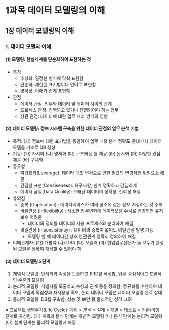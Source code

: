 # 1과목 데이터 모델링의 이해
## 1장 데이터 모델링의 이해
### 1. 데이터 모델의 이해
#### (1) 모델링: 현실세계를 단순화하여 표현하는 것
* 특징
  +	추상화: 일정한 형식에 맞춰 표현함
  +	단순화: 제한된 표기법이나 언어로 표현함
  +	명확성: 이해가 쉽게 표현함
* 관점
  +	데이터 관점: 업무와 데이터 및 데이터 사이의 관계
  +	프로세스 관점: 진행되고 있거나 진행되어야 하는 업무
  + 상관 관점: 데이터에 대한 업무 처리 방식의 영향
#### (2) 데이터 모델링: 정보 시스템 구축을 위한 데이터 관점의 업무 분석 기법
* 목적: (가) 정보에 대한 표기법을 통일하여 업무 내용 분석 정확도 증대 (나) 데이터 모델을 기초로 DB 생성
* 기능: (가) 가시화 (나) 명세화 (다) 구조화된 틀 제공 (라) 문서화 (마) 다양한 관점 제공 (바) 구체화
* 중요성
  + 파급효과(Leverage): 데이터 구조 변경으로 인한 일련의 변경작업 위험요소 해결
  +	간결한 표현(Conciseness): 요구사항, 한계 명확하고 간결하게
  +	데이터 품질(Data Quality): 오래된 데이터의 정확성, 신뢰성 해결
* 유의점
  + 중복 (Duplication) : 데이터베이스가 여러 장소에 같은 정보 저장하는 것 주의
  + 비유연성 (Inflexibility) : 사소한 업무변화에 데이터모델 수시로 변경되면 유지보수 어려움
    - 데이터의 정의를 데이터의 사용 프로세스와 분리하여 해결
  + 비일관성 (Inconsistency) : 데이터의 중복이 없어도 비일관성 발생 가능
    - 모델링 할 때 데이터간 상호 연관관계 명확히 정의하여 해결
*	이해관계자: (가) 개발자 (나) DBA (다) 모델러 (라) 현업업무전문가 들 모두가 완성된 모델을 정확히 해석할 수 있어야 함
#### (3) 데이터 모델링 3단계
1. 개념적 모델링: 엔터티와 속성을 도출하고 ERD를 작성함, 업무 중심적이고 포괄적인 수준의 모델링
2. 논리적 모델링: 식별자를 도출하고 속성과 관계 등을 정의함, 정규화를 수행하여 데이터 모델의 독립성과 재사용성 확보, 논리 데이터 모델은 데이터 모델링 완료 상태
3. 물리적 모델링: DB를 구축함, 성능 및 보안 등 물리적인 성격 고려

※ 프로젝트 생명주기(Life Cycle): 계획 > 분석 > 설계 > 개발 > 테스트 > 전환/이행 단계로 구성됨. (가) 계획과 분석 단계는 개념적 모델링 (나) 분석 단계는 논리적 모델링 (다) 설계 단계는 물리적 모델링에 해당
